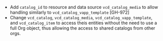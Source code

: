 * Add `catalog_id` to resource and data source `vcd_catalog_media` to allow handling similarly to `vcd_catalog_vapp_template` [GH-972]
* Change `vcd_catalog`, `vcd_catalog_media`, `vcd_catalog_vapp_template`, and `vcd_catalog_item` to access theis entities without the need to use a full Org object, thus allowing the access to shared catalogs from other orgs.
